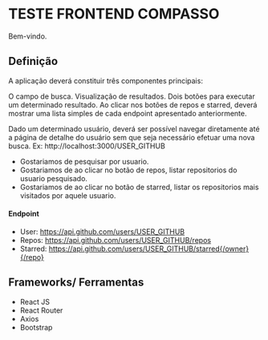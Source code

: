# TESTE FRONTEND COMPASSO

Bem-vindo.

## Definição

A aplicação deverá constituir três componentes principais:

O campo de busca.
Visualização de resultados.
Dois botões para executar um determinado resultado.
Ao clicar nos botões de repos e starred, deverá mostrar uma lista simples de cada endpoint apresentado anteriormente.

Dado um determinado usuário, deverá ser possível navegar diretamente até a página de detalhe do usuário sem que seja necessário efetuar uma nova busca. Ex: http://localhost:3000/USER_GITHUB

- Gostariamos de pesquisar por usuario.
- Gostariamos de ao clicar no botão de repos, listar repositorios do usuario pesquisado.
- Gostariamos de ao clicar no botão de starred, listar os repositorios mais visitados por aquele usuario.

#### Endpoint

- User: https://api.github.com/users/USER_GITHUB
- Repos: https://api.github.com/users/USER_GITHUB/repos
- Starred: https://api.github.com/users/USER_GITHUB/starred{/owner}{/repo}

## Frameworks/ Ferramentas

- React JS
- React Router
- Axios
- Bootstrap
